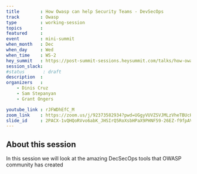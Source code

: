 ```yaml
---
title        : How Owasp can help Security Teams - DevSecOps
track        : Owasp
type         : working-session
topics       :
featured     :
event        : mini-summit
when_month   : Dec
when_day     : Wed
when_time    : WS-2
hey_summit   : https://post-summit-sessions.heysummit.com/talks/how-owasp-can-help-security-teams-devsecops/
session_slack:
#status       : draft
description  :
organizers   :
    - Dinis Cruz
    - Sam Stepanyan
    - Grant Ongers

youtube_link : rJFWDhEfC_M
zoom_link    : https://zoom.us/j/92373582934?pwd=UGgyVUVZSVJMLzVheTBUcHNLVkVJZz09
slide_id     : 2PACX-1vQHQoRVvo6abK_JHSIrQ5RoXsbHPaX9PHNF59-26EZ-f9fpAVNV8hAqkKZqHwZPnIxmtPVc6QWqw6Dc
---
```


## About this session

In this session we will look at the amazing DecSecOps tools that OWASP community has created

